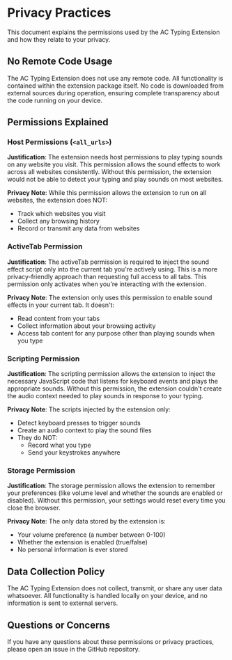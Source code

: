 # Privacy Practices

This document explains the permissions used by the AC Typing Extension and how they relate to your privacy.

## No Remote Code Usage

The AC Typing Extension does not use any remote code. All functionality is contained within the extension package itself. No code is downloaded from external sources during operation, ensuring complete transparency about the code running on your device.

## Permissions Explained

### Host Permissions (`<all_urls>`)

**Justification**: The extension needs host permissions to play typing sounds on any website you visit. This permission allows the sound effects to work across all websites consistently. Without this permission, the extension would not be able to detect your typing and play sounds on most websites.

**Privacy Note**: While this permission allows the extension to run on all websites, the extension does NOT:
- Track which websites you visit
- Collect any browsing history
- Record or transmit any data from websites

### ActiveTab Permission

**Justification**: The activeTab permission is required to inject the sound effect script only into the current tab you're actively using. This is a more privacy-friendly approach than requesting full access to all tabs. This permission only activates when you're interacting with the extension.

**Privacy Note**: The extension only uses this permission to enable sound effects in your current tab. It doesn't:
- Read content from your tabs
- Collect information about your browsing activity
- Access tab content for any purpose other than playing sounds when you type

### Scripting Permission

**Justification**: The scripting permission allows the extension to inject the necessary JavaScript code that listens for keyboard events and plays the appropriate sounds. Without this permission, the extension couldn't create the audio context needed to play sounds in response to your typing.

**Privacy Note**: The scripts injected by the extension only:
- Detect keyboard presses to trigger sounds
- Create an audio context to play the sound files
- They do NOT:
  - Record what you type
  - Send your keystrokes anywhere

### Storage Permission

**Justification**: The storage permission allows the extension to remember your preferences (like volume level and whether the sounds are enabled or disabled). Without this permission, your settings would reset every time you close the browser.

**Privacy Note**: The only data stored by the extension is:
- Your volume preference (a number between 0-100)
- Whether the extension is enabled (true/false)
- No personal information is ever stored

## Data Collection Policy

The AC Typing Extension does not collect, transmit, or share any user data whatsoever. All functionality is handled locally on your device, and no information is sent to external servers.

## Questions or Concerns

If you have any questions about these permissions or privacy practices, please open an issue in the GitHub repository.
